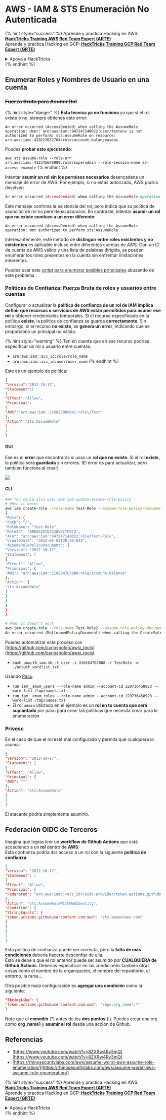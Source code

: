 # AWS - IAM & STS Enumeración No Autenticada

{% hint style="success" %}
Aprende y practica Hacking en AWS:<img src="../../../.gitbook/assets/image (1).png" alt="" data-size="line">[**HackTricks Training AWS Red Team Expert (ARTE)**](https://training.hacktricks.xyz/courses/arte)<img src="../../../.gitbook/assets/image (1).png" alt="" data-size="line">\
Aprende y practica Hacking en GCP: <img src="../../../.gitbook/assets/image (2).png" alt="" data-size="line">[**HackTricks Training GCP Red Team Expert (GRTE)**<img src="../../../.gitbook/assets/image (2).png" alt="" data-size="line">](https://training.hacktricks.xyz/courses/grte)

<details>

<summary>Apoya a HackTricks</summary>

* Revisa los [**planes de suscripción**](https://github.com/sponsors/carlospolop)!
* **Únete al** 💬 [**grupo de Discord**](https://discord.gg/hRep4RUj7f) o al [**grupo de telegram**](https://t.me/peass) o **síguenos** en **Twitter** 🐦 [**@hacktricks\_live**](https://twitter.com/hacktricks\_live)**.**
* **Comparte trucos de hacking enviando PRs a los** [**HackTricks**](https://github.com/carlospolop/hacktricks) y [**HackTricks Cloud**](https://github.com/carlospolop/hacktricks-cloud) repositorios de github.

</details>
{% endhint %}

## Enumerar Roles y Nombres de Usuario en una cuenta

### ~~Fuerza Bruta para Asumir Rol~~

{% hint style="danger" %}
**Esta técnica ya no funciona** ya que si el rol existe o no, siempre obtienes este error:

`An error occurred (AccessDenied) when calling the AssumeRole operation: User: arn:aws:iam::947247140022:user/testenv is not authorized to perform: sts:AssumeRole on resource: arn:aws:iam::429217632764:role/account-balanceasdas`

Puedes **probar esto ejecutando**:

`aws sts assume-role --role-arn arn:aws:iam::412345678909:role/superadmin --role-session-name s3-access-example`
{% endhint %}

Intentar **asumir un rol sin los permisos necesarios** desencadena un mensaje de error de AWS. Por ejemplo, si no estás autorizado, AWS podría devolver:
```ruby
An error occurred (AccessDenied) when calling the AssumeRole operation: User: arn:aws:iam::012345678901:user/MyUser is not authorized to perform: sts:AssumeRole on resource: arn:aws:iam::111111111111:role/aws-service-role/rds.amazonaws.com/AWSServiceRoleForRDS
```
Este mensaje confirma la existencia del rol, pero indica que su política de asunción de rol no permite su asunción. En contraste, intentar **asumir un rol que no existe conduce a un error diferente**:
```less
An error occurred (AccessDenied) when calling the AssumeRole operation: Not authorized to perform sts:AssumeRole
```
Interesantemente, este método de **distinguir entre roles existentes y no existentes** es aplicable incluso entre diferentes cuentas de AWS. Con un ID de cuenta de AWS válido y una lista de palabras dirigida, se pueden enumerar los roles presentes en la cuenta sin enfrentar limitaciones inherentes.

Puedes usar este [script para enumerar posibles principales](https://github.com/RhinoSecurityLabs/Security-Research/tree/master/tools/aws-pentest-tools/assume\_role\_enum) abusando de este problema.

### Políticas de Confianza: Fuerza Bruta de roles y usuarios entre cuentas

Configurar o actualizar la **política de confianza de un rol de IAM implica definir qué recursos o servicios de AWS están permitidos para asumir ese rol** y obtener credenciales temporales. Si el recurso especificado en la política **existe**, la política de confianza se guarda **correctamente**. Sin embargo, si el recurso **no existe**, se **genera un error**, indicando que se proporcionó un principal no válido.

{% hint style="warning" %}
Ten en cuenta que en ese recurso podrías especificar un rol o usuario entre cuentas:

* `arn:aws:iam::acc_id:role/role_name`
* `arn:aws:iam::acc_id:user/user_name`
{% endhint %}

Este es un ejemplo de política:
```json
{
"Version":"2012-10-17",
"Statement":[
{
"Effect":"Allow",
"Principal":
{
"AWS":"arn:aws:iam::216825089941:role\/Test"
},
"Action":"sts:AssumeRole"
}
]
}
```
#### GUI

Ese es el **error** que encontrarás si usas un **rol que no existe**. Si el rol **existe**, la política será **guardada** sin errores. (El error es para actualizar, pero también funciona al crear)

![](<../../../.gitbook/assets/image (153).png>)

#### CLI
```bash
### You could also use: aws iam update-assume-role-policy
# When it works
aws iam create-role --role-name Test-Role --assume-role-policy-document file://a.json
{
"Role": {
"Path": "/",
"RoleName": "Test-Role",
"RoleId": "AROA5ZDCUJS3DVEIYOB73",
"Arn": "arn:aws:iam::947247140022:role/Test-Role",
"CreateDate": "2022-05-03T20:50:04Z",
"AssumeRolePolicyDocument": {
"Version": "2012-10-17",
"Statement": [
{
"Effect": "Allow",
"Principal": {
"AWS": "arn:aws:iam::316584767888:role/account-balance"
},
"Action": [
"sts:AssumeRole"
]
}
]
}
}
}

# When it doesn't work
aws iam create-role --role-name Test-Role2 --assume-role-policy-document file://a.json
An error occurred (MalformedPolicyDocument) when calling the CreateRole operation: Invalid principal in policy: "AWS":"arn:aws:iam::316584767888:role/account-balanceefd23f2"
```
Puedes automatizar este proceso con [https://github.com/carlospolop/aws\_tools](https://github.com/carlospolop/aws\_tools)

* `bash unauth_iam.sh -t user -i 316584767888 -r TestRole -w ./unauth_wordlist.txt`

Usando [Pacu](https://github.com/RhinoSecurityLabs/pacu):

* `run iam__enum_users --role-name admin --account-id 229736458923 --word-list /tmp/names.txt`
* `run iam__enum_roles --role-name admin --account-id 229736458923 --word-list /tmp/names.txt`
* El rol `admin` utilizado en el ejemplo es un **rol en tu cuenta que será suplantado** por pacu para crear las políticas que necesita crear para la enumeración

### Privesc

En el caso de que el rol esté mal configurado y permita que cualquiera lo asuma:
```json
{
"Version": "2012-10-17",
"Statement": [
{
"Effect": "Allow",
"Principal": {
"AWS": "*"
},
"Action": "sts:AssumeRole"
}
]
}
```
El atacante podría simplemente asumirlo.

## Federación OIDC de Terceros

Imagina que logras leer un **workflow de Github Actions** que está accediendo a un **rol** dentro de **AWS**.\
Esta confianza podría dar acceso a un rol con la siguiente **política de confianza**:
```json
{
"Version": "2012-10-17",
"Statement": [
{
"Effect": "Allow",
"Principal": {
"Federated": "arn:aws:iam::<acc_id>:oidc-provider/token.actions.githubusercontent.com"
},
"Action": "sts:AssumeRoleWithWebIdentity",
"Condition": {
"StringEquals": {
"token.actions.githubusercontent.com:aud": "sts.amazonaws.com"
}
}
}
]
}
```
Esta política de confianza puede ser correcta, pero la **falta de más condiciones** debería hacerte desconfiar de ella.\
Esto se debe a que el rol anterior puede ser asumido por **CUALQUIERA de Github Actions**. Deberías especificar en las condiciones también otras cosas como el nombre de la organización, el nombre del repositorio, el entorno, la rama...

Otra posible mala configuración es **agregar una condición** como la siguiente:
```json
"StringLike": {
"token.actions.githubusercontent.com:sub": "repo:org_name*:*"
}
```
Note que el **comodín** (\*) antes de los **dos puntos** (:). Puedes crear una org como **org\_name1** y **asumir el rol** desde una acción de Github.

## Referencias

* [https://www.youtube.com/watch?v=8ZXRw4Ry3mQ](https://www.youtube.com/watch?v=8ZXRw4Ry3mQ)
* [https://rhinosecuritylabs.com/aws/assume-worst-aws-assume-role-enumeration/](https://rhinosecuritylabs.com/aws/assume-worst-aws-assume-role-enumeration/)

{% hint style="success" %}
Aprende y practica Hacking en AWS:<img src="../../../.gitbook/assets/image (1).png" alt="" data-size="line">[**HackTricks Training AWS Red Team Expert (ARTE)**](https://training.hacktricks.xyz/courses/arte)<img src="../../../.gitbook/assets/image (1).png" alt="" data-size="line">\
Aprende y practica Hacking en GCP: <img src="../../../.gitbook/assets/image (2).png" alt="" data-size="line">[**HackTricks Training GCP Red Team Expert (GRTE)**<img src="../../../.gitbook/assets/image (2).png" alt="" data-size="line">](https://training.hacktricks.xyz/courses/grte)

<details>

<summary>Apoya a HackTricks</summary>

* Revisa los [**planes de suscripción**](https://github.com/sponsors/carlospolop)!
* **Únete al** 💬 [**grupo de Discord**](https://discord.gg/hRep4RUj7f) o al [**grupo de telegram**](https://t.me/peass) o **síguenos** en **Twitter** 🐦 [**@hacktricks\_live**](https://twitter.com/hacktricks\_live)**.**
* **Comparte trucos de hacking enviando PRs a los** [**HackTricks**](https://github.com/carlospolop/hacktricks) y [**HackTricks Cloud**](https://github.com/carlospolop/hacktricks-cloud) repos de github.

</details>
{% endhint %}
